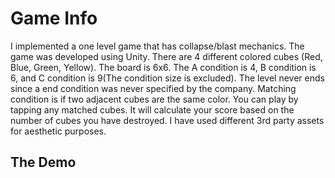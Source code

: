# Game Info
I implemented a one level game that has collapse/blast mechanics. The game was developed using Unity. There are 4 different colored cubes (Red, Blue, Green, Yellow). The board is 6x6. The A condition is 4, B condition is 6, and C condition is 9(The condition size is excluded). The level never ends since a end condition was never specified by the company. Matching condition is if two adjacent cubes are the same color. You can play by tapping any matched cubes. It will calculate your score based on the number of cubes you have destroyed. I have used different 3rd party assets for aesthetic purposes. 

## The Demo

